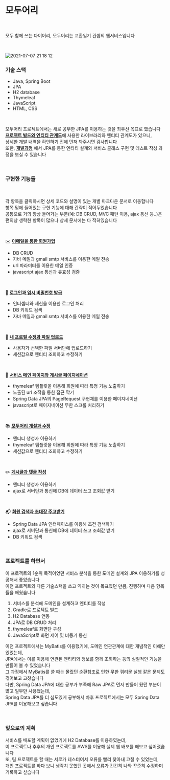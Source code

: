 # 모두어리

<br/>

모두 함께 쓰는 다이어리, 모두어리는 교환일기 컨셉의 웹서비스입니다  

<br/>

![2021-07-07 21 18 12](https://user-images.githubusercontent.com/80666066/124763057-870b6680-df6e-11eb-80ff-68c65549a1d3.gif)


### 기술 스택
- Java, Spring Boot
- JPA
- H2 database  
- Thymeleaf
- JavaScript
- HTML, CSS

</br>

모두어리 프로젝트에서는 새로 공부한 JPA를 이용하는 것을 최우선 목표로 했습니다  
[**프로젝트 빌드와 엔티티 관계도**](./documents/구현기능/프로젝트%20빌드와%20엔티티%20관계도.md)에 사용한 라이브러리와 엔티티 관계도가 있으니,  
상세한 개발 내역을 확인하기 전에 먼저 봐주시면 감사합니다  
또한, [**개발과정**](./documents/개발과정) 에서 JPA를 통한 엔티티 설계와 서비스 클래스 구현 및 테스트 작성 과정을 보실 수 있습니다  

<br/>

### 구현한 기능들  

<br/>

각 항목을 클릭하시면 상세 코드와 설명이 있는 개별 마크다운 문서로 이동합니다  
항목 밑에 들어있는 구현 기능에 대해 간략이 적어두었습니다  
공통으로 거의 항상 들어가는 부분(예: DB CRUD, MVC 패턴 이용, ajax 통신 등..)은 편의상 생략한 항목이 많으나 상세 문서에는 다 적혀있습니다    

<br/>

✉️ [**이메일을 통한 회원가입**](./documents/구현기능/이메일을%20통한%20회원가입.md)  
- DB CRUD
- 자바 메일과 gmail smtp 서비스를 이용한 메일 전송
- url 파라미터를 이용한 메일 인증
- javascript ajax 통신과 유효성 검증

<br/>

🤝 [**로그인과 임시 비밀번호 발급**](./documents/구현기능/로그인과%20임시%20비밀번호%20발급.md)  
- 인터셉터와 세션을 이용한 로그인 처리 
- DB 키워드 검색 
- 자바 메일과 gmail smtp 서비스를 이용한 메일 전송

<br/>

🙋 [**내 프로필 수정과 파일 업로드**](./documents/구현기능/내%20프로필%20수정과%20파일%20업로드.md)  
- 사용자가 선택한 파일 서버단에 업로드하기  
- 세션값으로 엔티티 조회하고 수정하기  

<br/>

📖 [**서비스 메인 페이지와 게시글 페이지네이션**](./documents/구현기능/서비스%20메인%20페이지와%20게시글%20페이지네이션.md)  
- thymeleaf 템플릿을 이용해 회원에 따라 특정 기능 노출하기  
- 노출된 url 조작을 통한 접근 막기  
- Spring Data JPA의 PageRequest 구현체를 이용한 페이지네이션  
- javascript로 페이지네이션 무한 스크롤 처리하기  


<br/>

📚 [**모두어리 개설과 수정**](./documents/구현기능/모두어리(게시판)%20개설과%20수정.md)  
- 엔티티 생성자 이용하기  
- thymeleaf 템플릿을 이용해 회원에 따라 특정 기능 노출하기  
- 세션값으로 엔티티 조회하고 수정하기  

<br/>

✏️ [**게시글과 댓글 작성**](./documents/구현기능/게시글과%20댓글%20작성.md)  
- 엔티티 생성자 이용하기  
- ajax로 서버단과 통신해 DB에 데이터 쓰고 조회값 받기  

<br/>

📬 [**회원 검색과 초대장 주고받기**](./documents/구현기능/회원%20검색과%20초대장%20주고받기.md)
- Spring Data JPA 인터페이스를 이용해 조건 검색하기  
- ajax로 서버단과 통신해 DB에 데이터 쓰고 조회값 받기  
- DB 키워드 검색

<br/>

### 프로젝트를 하면서  

이 프로젝트의 1순위 목적이었던 서비스 분석을 통한 도메인 설계와 JPA 이용하기를 성공해서 좋았습니다  
이전 프로젝트와 다른 기술스택을 쓰고 익히는 것이 목표였던 만큼, 진행하며 다음 항목들을 배웠습니다  

1. 서비스를 분석해 도메인을 설계하고 엔티티를 작성  
2. Gradle로 프로젝트 빌드  
3. H2 Database 연동  
4. JPA로 DB CRUD 처리  
5. thymeleaf로 화면단 구성  
6. JavaScript로 화면 제어 및 비동기 통신  

이전 프로젝트에서는 MyBatis를 이용했기에, 도메인 연관관계에 대한 개념적인 이해만 있었는데,  
JPA에서는 이를 이용해 연관된 엔티티와 정보를 함께 조회하는 등의 실질적인 기능을 만들어 볼 수 있었습니다  
그 과정에서 MyBatis를 쓸 때는 몰랐던 순환참조로 인한 무한 쿼리문 실행 같은 문제도 겪어보고 고쳤습니다  
다만, Spring Data JPA에 대한 공부가 부족해 Raw JPA로 먼저 만들어 뒀던 부분이 많고 일부만 사용했는데,  
Spring Data JPA를 더 심도있게 공부해서 차후 프로젝트에서는 모두 Spring Data JPA를 이용해보고 싶습니다  

<br/>

### 앞으로의 계획  

서비스를 배포할 계획이 없었기에 H2 Database를 이용하였는데,  
이 프로젝트나 추후의 개인 프로젝트를 AWS를 이용해 실제 웹 배포를 해보고 싶어졌습니다  
또, 팀 프로젝트를 할 때는 서로가 테스터여서 오류를 빨리 찾아내 고칠 수 있었는데,  
개인 프로젝트를 하다 보니 생각치 못했던 곳에서 오류가 간간히 나와 꾸준히 수정하며 기록하고 싶습니다  

</br>  
